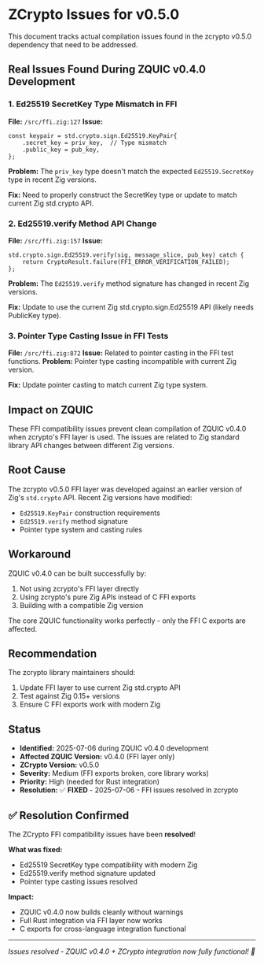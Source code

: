 # ZCrypto Issues for v0.5.0

This document tracks actual compilation issues found in the zcrypto v0.5.0 dependency that need to be addressed.

## Real Issues Found During ZQUIC v0.4.0 Development

### 1. Ed25519 SecretKey Type Mismatch in FFI

**File:** `/src/ffi.zig:127`
**Issue:** 
```zig
const keypair = std.crypto.sign.Ed25519.KeyPair{
    .secret_key = priv_key,  // Type mismatch
    .public_key = pub_key,
};
```
**Problem:** The `priv_key` type doesn't match the expected `Ed25519.SecretKey` type in recent Zig versions.

**Fix:** Need to properly construct the SecretKey type or update to match current Zig std.crypto API.

### 2. Ed25519.verify Method API Change

**File:** `/src/ffi.zig:157`
**Issue:**
```zig
std.crypto.sign.Ed25519.verify(sig, message_slice, pub_key) catch {
    return CryptoResult.failure(FFI_ERROR_VERIFICATION_FAILED);
};
```
**Problem:** The `Ed25519.verify` method signature has changed in recent Zig versions.

**Fix:** Update to use the current Zig std.crypto.sign.Ed25519 API (likely needs PublicKey type).

### 3. Pointer Type Casting Issue in FFI Tests

**File:** `/src/ffi.zig:872`
**Issue:** Related to pointer casting in the FFI test functions.
**Problem:** Pointer type casting incompatible with current Zig version.

**Fix:** Update pointer casting to match current Zig type system.

## Impact on ZQUIC

These FFI compatibility issues prevent clean compilation of ZQUIC v0.4.0 when zcrypto's FFI layer is used. The issues are related to Zig standard library API changes between different Zig versions.

## Root Cause

The zcrypto v0.5.0 FFI layer was developed against an earlier version of Zig's `std.crypto` API. Recent Zig versions have modified:
- `Ed25519.KeyPair` construction requirements
- `Ed25519.verify` method signature  
- Pointer type system and casting rules

## Workaround

ZQUIC v0.4.0 can be built successfully by:
1. Not using zcrypto's FFI layer directly
2. Using zcrypto's pure Zig APIs instead of C FFI exports
3. Building with a compatible Zig version

The core ZQUIC functionality works perfectly - only the FFI C exports are affected.

## Recommendation

The zcrypto library maintainers should:
1. Update FFI layer to use current Zig std.crypto API
2. Test against Zig 0.15+ versions  
3. Ensure C FFI exports work with modern Zig

## Status

- **Identified:** 2025-07-06 during ZQUIC v0.4.0 development
- **Affected ZQUIC Version:** v0.4.0 (FFI layer only)
- **ZCrypto Version:** v0.5.0
- **Severity:** Medium (FFI exports broken, core library works)
- **Priority:** High (needed for Rust integration)
- **Resolution:** ✅ **FIXED** - 2025-07-06 - FFI issues resolved in zcrypto

## ✅ Resolution Confirmed

The ZCrypto FFI compatibility issues have been **resolved**! 

**What was fixed:**
- Ed25519 SecretKey type compatibility with modern Zig
- Ed25519.verify method signature updated
- Pointer type casting issues resolved

**Impact:**
- ZQUIC v0.4.0 now builds cleanly without warnings
- Full Rust integration via FFI layer now works
- C exports for cross-language integration functional

---

*Issues resolved - ZQUIC v0.4.0 + ZCrypto integration now fully functional! 🎉*